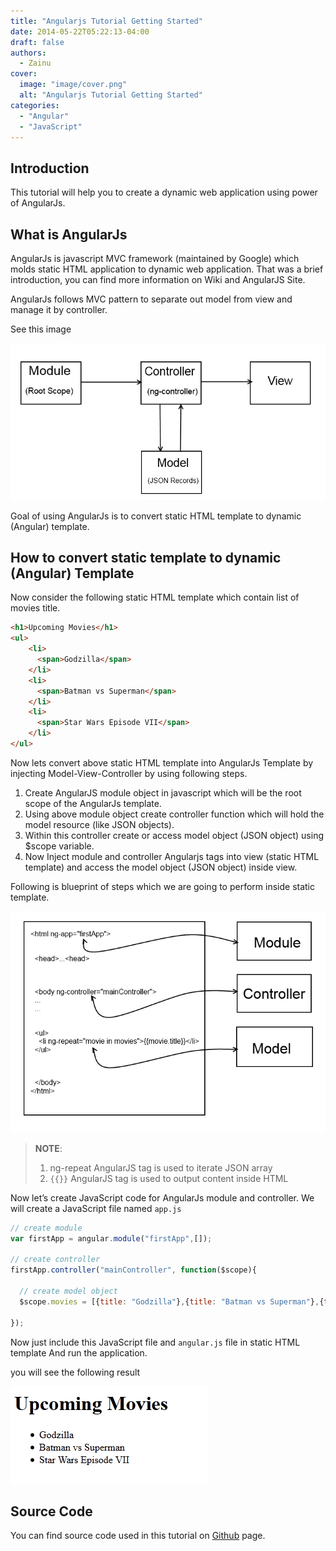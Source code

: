```yaml
---
title: "Angularjs Tutorial Getting Started"
date: 2014-05-22T05:22:13-04:00
draft: false
authors:
  - Zainu
cover:
  image: "image/cover.png"
  alt: "Angularjs Tutorial Getting Started"
categories: 
  - "Angular"
  - "JavaScript"
---
```


## Introduction

This tutorial will help you to create a dynamic web application using power of AngularJs.

## What is AngularJs
AngularJs is javascript MVC framework (maintained by Google) which molds static HTML application to dynamic web application. That was a brief introduction, you can find more information on Wiki and AngularJS Site.

AngularJs follows MVC pattern to separate out model from view and manage it by controller. 

See this image

![angularjs module overview](image/angularjs-module-overview.png)

Goal of using AngularJs is to convert static HTML template to dynamic (Angular) template.
 
## How to convert static template to dynamic (Angular) Template
Now consider the following static HTML template which contain list of movies title.

```html
<h1>Upcoming Movies</h1>
<ul>
    <li>
      <span>Godzilla</span>
    </li>
    <li>
      <span>Batman vs Superman</span>
    </li>
    <li>
      <span>Star Wars Episode VII</span>
    </li>
</ul>
```

Now lets convert above static HTML template into AngularJs Template by injecting Model-View-Controller by using following steps.

1. Create AngularJS module object in javascript which will be the root scope of the AngularJs template.
2. Using above module object create controller function which will hold the model resource (like JSON objects).
3. Within this controller create or access model object (JSON object) using $scope variable.
4. Now Inject module and controller Angularjs tags into view (static HTML template) and access the model object (JSON object) inside view.

Following is blueprint of steps which we are going to perform inside static template.

![angularjs mvc pattern](image/angularjs-mvc-pattern.png)

> **NOTE**:
> 1. ng-repeat AngularJS tag is used to iterate JSON array
> 2. ``{{}}`` AngularJS tag is used to output content inside HTML

Now let’s create JavaScript code for AngularJs module and controller.
We will create a JavaScript file named ``app.js``

```javascript
// create module
var firstApp = angular.module("firstApp",[]);

// create controller
firstApp.controller("mainController", function($scope){

  // create model object
  $scope.movies = [{title: "Godzilla"},{title: "Batman vs Superman"},{title: "Star Wars Episode VII"}];

});
```

Now just include this JavaScript file and ``angular.js`` file in static HTML template
And run the application.

you will see the following result

![angular js tutorial output](image/angular-js-tutorial-output.png)


## Source Code
You can find source code used in this tutorial on [Github](https://github.com/zainabed/tutorials/tree/master/angularjs/getting_started) page.
